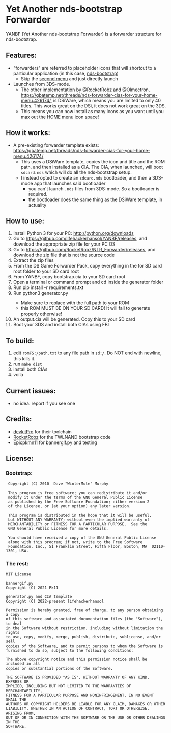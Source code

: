 Yet Another nds-bootstrap Forwarder
=======

YANBF (Yet Another nds-bootstrap Forwarder) is a forwarder structure for nds-bootstrap.

## Features:
- "forwarders" are referred to placeholder icons that will shortcut to a particular application (in this case, [nds-bootstrap](https://github.com/DS-Homebrew/nds-bootstrap))
    - Skip the [second menu](https://github.com/DS-Homebrew/TWiLightMenu) and just directly launch
- Launches from 3DS-mode.
    - The other implementation by @RocketRobz and @Olmectron, https://gbatemp.net/threads/nds-forwarder-cias-for-your-home-menu.426174/, is DSiWare, which means you are limited to only 40 titles. This works great on the DSi, it does not work great on the 3DS.
    - This means you can now install as many icons as you want until you max out the HOME menu icon space!

## How it works:
- A pre-existing forwarder template exists: https://gbatemp.net/threads/nds-forwarder-cias-for-your-home-menu.426174/
    - This uses a DSiWare template, copies the icon and title and the ROM path, and then installed as a CIA. The CIA, when launched, will boot `sdcard.nds` which will do all the nds-bootstrap setup.
    - I instead opted to create an `sdcard.nds` bootloader, and then a 3DS-mode app that launches said bootloader
        - you can't launch `.nds` files from 3DS-mode. So a bootloader is required.
        - the bootloader does the same thing as the DSiWare template, in actuality

## How to use:
1. Install Python 3 for your PC: http://python.org/downloads
1. Go to https://github.com/lifehackerhansol/YANBF/releases, and download the appropriate zip file for your PC OS
1. Go to https://github.com/RocketRobz/NTR_Forwarder/releases, and download the zip file that is not the source code
1. Extract the zip files
1. From the DS Game Forwarder Pack, copy everything in the for SD card root folder to your SD card root
1. From YANBF, copy bootstrap.cia to your SD card root
1. Open a terminal or command prompt and cd inside the generator folder
1. Run pip install -r requirements.txt
1. Run python3 generator.py <path to ROM on your SD card>
    - Make sure to replace <path to ROM on your SD card> with the full path to your ROM
    - this ROM MUST BE ON YOUR SD CARD! It will fail to generate properly otherwise!
1. An output.cia will be generated. Copy this to your SD card
1. Boot your 3DS and install both CIAs using FBI

## To build:
  1. edit `romFS:/path.txt` to any file path in `sd:/`. Do NOT end with newline, this kills it.
  1. run `make dist`
  1. install both CIAs
  1. voila

## Current issues:
  - no idea. report if you see one

## Credits:
  - [devkitPro](https://devkitpro.org) for their toolchain
  - [RocketRobz](https://github.com/RocketRobz/NTR_Forwarder) for the TWLNAND bootstrap code
  - [Epicpkmn11](https://github.com/Epicpkmn11) for bannergif.py and testing

## License:

### Bootstrap:
```
 Copyright (C) 2010  Dave "WinterMute" Murphy

 This program is free software; you can redistribute it and/or
 modify it under the terms of the GNU General Public License
 as published by the Free Software Foundation; either version 2
 of the License, or (at your option) any later version.

 This program is distributed in the hope that it will be useful,
 but WITHOUT ANY WARRANTY; without even the implied warranty of
 MERCHANTABILITY or FITNESS FOR A PARTICULAR PURPOSE.  See the
 GNU General Public License for more details.

 You should have received a copy of the GNU General Public License
 along with this program; if not, write to the Free Software
 Foundation, Inc., 51 Franklin Street, Fifth Floor, Boston, MA  02110-1301, USA.
```

### The rest:
```
MIT License

bannergif.py
Copyright (C) 2021 Pk11

generator.py and CIA template
Copyright (C) 2022-present lifehackerhansol

Permission is hereby granted, free of charge, to any person obtaining a copy
of this software and associated documentation files (the "Software"), to deal
in the Software without restriction, including without limitation the rights
to use, copy, modify, merge, publish, distribute, sublicense, and/or sell
copies of the Software, and to permit persons to whom the Software is
furnished to do so, subject to the following conditions:

The above copyright notice and this permission notice shall be included in all
copies or substantial portions of the Software.

THE SOFTWARE IS PROVIDED "AS IS", WITHOUT WARRANTY OF ANY KIND, EXPRESS OR
IMPLIED, INCLUDING BUT NOT LIMITED TO THE WARRANTIES OF MERCHANTABILITY,
FITNESS FOR A PARTICULAR PURPOSE AND NONINFRINGEMENT. IN NO EVENT SHALL THE
AUTHORS OR COPYRIGHT HOLDERS BE LIABLE FOR ANY CLAIM, DAMAGES OR OTHER
LIABILITY, WHETHER IN AN ACTION OF CONTRACT, TORT OR OTHERWISE, ARISING FROM,
OUT OF OR IN CONNECTION WITH THE SOFTWARE OR THE USE OR OTHER DEALINGS IN THE
SOFTWARE.
```
